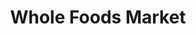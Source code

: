 ---
title: "Whole Foods Market"
url: /denver/whole-foods-market-south-washington-street/
shop: Supermarkt
---